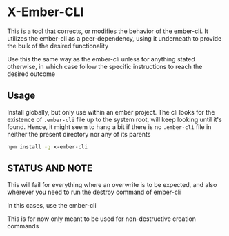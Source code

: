 # X-Ember-CLI

This is a tool that corrects, or modifies the behavior of the ember-cli. It utilizes the ember-cli as a peer-dependency, using it underneath to provide the bulk of the desired functionality

Use this the same way as the ember-cli unless for anything stated otherwise, in which case follow the specific instructions to reach the desired outcome

## Usage

Install globally, but only use within an ember project.
The cli looks for the existence of `.ember-cli` file up to the system root, will keep looking until it's found.
Hence, it might seem to hang a bit if there is no `.ember-cli` file in neither the present directory nor any of its parents

```bash
npm install -g x-ember-cli
```

## STATUS AND NOTE
This will fail for everything where an overwrite is to be expected, and also wherever you need to run the destroy command of ember-cli

In this cases, use the ember-cli

This is for now only meant to be used for non-destructive creation commands
